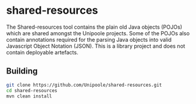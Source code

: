 # shared-resources
The Shared-resources tool contains the plain old Java objects (POJOs) which are shared amongst the Unipoole projects.
Some of the POJOs also contain annotations required for the parsing Java objects into valid Javascript Object Notation  (JSON).
This is a library project and does not contain deployable artefacts.

## Building
```bash
git clone https://github.com/Unipoole/shared-resources.git
cd shared-resources
mvn clean install
```
